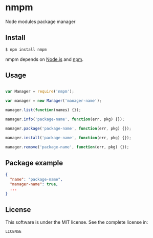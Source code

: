 # nmpm

Node modules package manager

## Install

```sh
$ npm install nmpm
```

nmpm depends on [Node.js](http://nodejs.org/) and [npm](http://npmjs.org/).

## Usage

```js

var Manager = require('nmpm');

var manager = new Manager('manager-name');

manager.list(function(names) {});

manager.info('package-name', function(err, pkg) {});

manager.package('package-name', function(err, pkg) {});

manager.install('package-name', function(err, pkg) {});

manager.remove('package-name', function(err, pkg) {});


```

## Package example

```json
{
  "name": "package-name",
  "manager-name": true,
  ...
}
```

## License

This software is under the MIT license. See the complete license in:

```
LICENSE
```